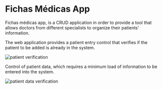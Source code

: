 # Fichas Médicas App

Fichas médicas app, is a CRUD application in order to provide a tool that allows doctors from different specialists to organize their patients' information.


The web application provides a patient entry control that verifies if the patient to be added is already in the system.

![patient verification](https://cdn.pixabay.com/photo/2022/10/22/17/17/blender-7539656_960_720.jpg)

Control of patient data, which requires a minimum load of information to be entered into the system.

![patient data verification](https://cdn.pixabay.com/photo/2022/10/22/17/17/blender-7539656_960_720.jpg)

